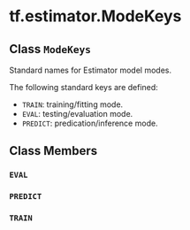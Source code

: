 <div itemscope itemtype="http://developers.google.com/ReferenceObject">
<meta itemprop="name" content="tf.estimator.ModeKeys" />
<meta itemprop="path" content="Stable" />
<meta itemprop="property" content="EVAL"/>
<meta itemprop="property" content="PREDICT"/>
<meta itemprop="property" content="TRAIN"/>
</div>

# tf.estimator.ModeKeys

## Class `ModeKeys`



Standard names for Estimator model modes.

The following standard keys are defined:

* `TRAIN`: training/fitting mode.
* `EVAL`: testing/evaluation mode.
* `PREDICT`: predication/inference mode.

## Class Members

<h3 id="EVAL"><code>EVAL</code></h3>

<h3 id="PREDICT"><code>PREDICT</code></h3>

<h3 id="TRAIN"><code>TRAIN</code></h3>

